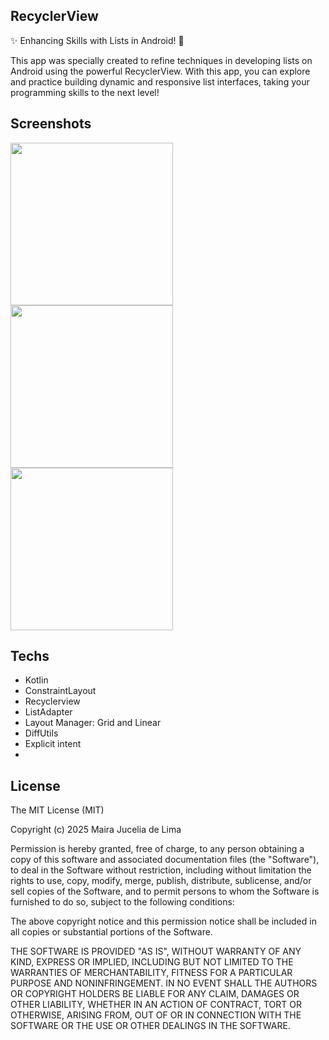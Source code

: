 ## RecyclerView
✨ Enhancing Skills with Lists in Android! 🚀

This app was specially created to refine techniques in developing lists on Android using the powerful RecyclerView. With this app, you can explore and practice building dynamic and responsive list interfaces, taking your programming skills to the next level!

## Screenshots
<img src = "https://github.com/user-attachments/assets/9e78f9ea-f6ec-48b6-a0d8-2e5a454f0160" width="260"/>

<img src = "https://github.com/user-attachments/assets/09d860b5-1d22-434f-b6b0-fd4f2f993004" width="260"/>

<img src = "https://github.com/user-attachments/assets/fc8a30fa-1a58-4cd0-9931-ee2b6fcc8e35" width="260"/>

## Techs
- Kotlin
- ConstraintLayout
- Recyclerview
- ListAdapter
- Layout Manager: Grid and Linear
- DiffUtils
- Explicit intent
- 
## License
The MIT License (MIT)

Copyright (c) 2025 Maira Jucelia de Lima

Permission is hereby granted, free of charge, to any person obtaining a copy of
this software and associated documentation files (the "Software"), to deal in
the Software without restriction, including without limitation the rights to
use, copy, modify, merge, publish, distribute, sublicense, and/or sell copies of
the Software, and to permit persons to whom the Software is furnished to do so,
subject to the following conditions:

The above copyright notice and this permission notice shall be included in all
copies or substantial portions of the Software.

THE SOFTWARE IS PROVIDED "AS IS", WITHOUT WARRANTY OF ANY KIND, EXPRESS OR
IMPLIED, INCLUDING BUT NOT LIMITED TO THE WARRANTIES OF MERCHANTABILITY, FITNESS
FOR A PARTICULAR PURPOSE AND NONINFRINGEMENT. IN NO EVENT SHALL THE AUTHORS OR
COPYRIGHT HOLDERS BE LIABLE FOR ANY CLAIM, DAMAGES OR OTHER LIABILITY, WHETHER
IN AN ACTION OF CONTRACT, TORT OR OTHERWISE, ARISING FROM, OUT OF OR IN
CONNECTION WITH THE SOFTWARE OR THE USE OR OTHER DEALINGS IN THE SOFTWARE.
